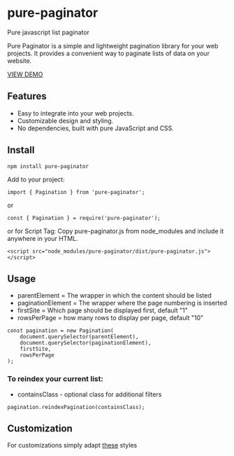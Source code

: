 # pure-paginator
Pure javascript list paginator

Pure Paginator is a simple and lightweight pagination library for your web projects. It provides a convenient way to paginate lists of data on your website.

[VIEW DEMO](https://justklopsi.github.io/pure-paginator/)

## Features

- Easy to integrate into your web projects.
- Customizable design and styling.
- No dependencies, built with pure JavaScript and CSS.

## Install

`npm install pure-paginator`

Add to your project:

```
import { Pagination } from 'pure-paginator';
```
or 

```
const { Pagination } = require('pure-paginator');
```

or for Script Tag: Copy pure-paginator.js from node_modules and include it anywhere in your HTML.

```
<script src="node_modules/pure-paginator/dist/pure-paginator.js"></script>
```


## Usage

- parentElement = The wrapper in which the content should be listed
- paginationElement = The wrapper where the page numbering is inserted
- firstSite = Which page should be displayed first, default "1"
- rowsPerPage = how many rows to display per page, default "10"

```
const pagination = new Pagination(
    document.querySelector(parentElement),
    document.querySelector(paginationElement),
    firstSite,
    rowsPerPage
);
```

### To reindex your current list:

- containsClass - optional class for additional filters

```
pagination.reindexPagination(containsClass);
```

## Customization

For customizations simply adapt [these](pagination.css) styles
